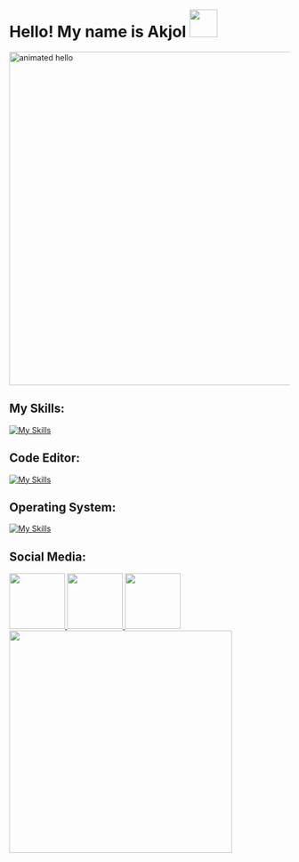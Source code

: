 <h1>Hello! My name is Akjol 
  <a href="https://i.pinimg.com/564x/1b/06/c2/1b06c2c3490292229e268c17c3937a2a.jpg"><img src="https://i.pinimg.com/564x/1b/06/c2/1b06c2c3490292229e268c17c3937a2a.jpg" width="50"></a></h1>
<img src="https://github.com/Anmol-Baranwal/Cool-GIFs-For-GitHub/assets/74038190/9be4d344-6782-461a-b5a6-32a07bf7b34e" width="600" alt="animated hello">

## My Skills:
[![My Skills](https://skillicons.dev/icons?i=php,mysql,symfony,git,docker,postman&perline=10)](https://skillicons.dev)


## Code Editor:
[![My Skills](https://skillicons.dev/icons?i=vscode&perline=10)](https://skillicons.dev)

## Operating System:
[![My Skills](https://skillicons.dev/icons?i=linux,ubuntu&perline=10)](https://skillicons.dev)

## Social Media:
<a href="https://www.discord.com/channels/akjol7437/"> 
  <img src="https://user-images.githubusercontent.com/74038190/235294015-47144047-25ab-417c-af1b-6746820a20ff.gif" width="100">
</a>

<a href="https://www.tiktok.com/@akjol006?_t=8kQAHut3Nnr&_r=1">
  <img src="https://user-images.githubusercontent.com/74038190/235294006-04e22871-2943-4626-9a99-e1d416cbda26.gif" width="100">
</a>

<a href="https://www.tiktok.com/@akjol006?_t=8kQAHut3Nnr&_r=1">
  <img src="https://github.com/Akjol06/Akjol06/assets/161818422/60b433f0-e1b0-41c6-8596-587e5ca34558" width="100">
</a>

<img src="https://user-images.githubusercontent.com/74038190/212284158-e840e285-664b-44d7-b79b-e264b5e54825.gif" width="400">
